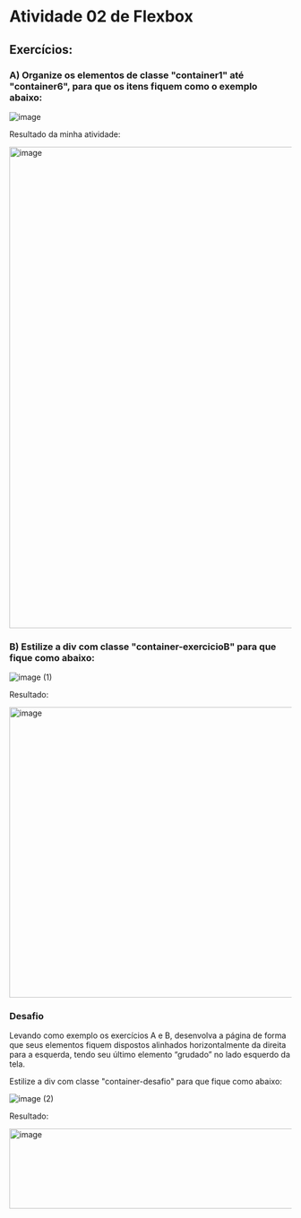 # Atividade 02  de Flexbox

## Exercícios:

### A) Organize os elementos de classe "container1" até "container6", para que os itens fiquem como o exemplo abaixo:

![image](https://github.com/user-attachments/assets/131839fc-9ef0-4228-b6de-c7022bfc1b08)

Resultado da minha atividade:

<img width="1891" height="860" alt="image" src="https://github.com/user-attachments/assets/109e382e-22a0-480a-bd1e-78d3432e7a33" />

### B) Estilize a div com classe "container-exercicioB" para que fique como abaixo:

![image (1)](https://github.com/user-attachments/assets/dd696227-2417-465e-af42-41ef2706c3a6)

Resultado:

<img width="1876" height="519" alt="image" src="https://github.com/user-attachments/assets/9a0fd6f0-7305-47c0-af29-903d698f6754" />


### Desafio

Levando como exemplo os exercícios A e B, desenvolva a página de forma que seus elementos fiquem dispostos alinhados horizontalmente da direita para a esquerda, tendo seu último elemento “grudado” no lado esquerdo da tela.

Estilize a div com classe "container-desafio" para que fique como abaixo:

![image (2)](https://github.com/user-attachments/assets/7a5abae9-38f8-4b65-803f-67de69d8d04b)


Resultado:

<img width="1875" height="143" alt="image" src="https://github.com/user-attachments/assets/ad2248f1-24fe-4ce6-b1d5-0e67a330fcdc" />

